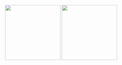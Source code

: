 <img height="180em" src="https://github-readme-stats.vercel.app/api?username=HoldUpAMinute&show_icons=true&hide_border=true&&count_private=true&include_all_commits=true" />
<img height="180em" src="https://discord.c99.nl/widget/theme-1/948147084924690492.png" />

